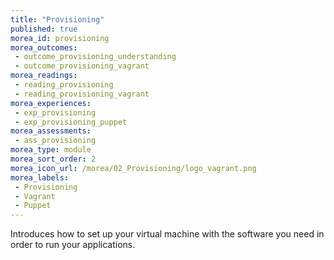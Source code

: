 ```yaml
---
title: "Provisioning"
published: true
morea_id: provisioning
morea_outcomes:
 - outcome_provisioning_understanding
 - outcome_provisioning_vagrant
morea_readings:
 - reading_provisioning
 - reading_provisioning_vagrant
morea_experiences:
 - exp_provisioning
 - exp_provisioning_puppet
morea_assessments:
 - ass_provisioning
morea_type: module
morea_sort_order: 2
morea_icon_url: /morea/02_Provisioning/logo_vagrant.png
morea_labels:
 - Provisioning
 - Vagrant
 - Puppet
---
```

Introduces how to set up your virtual machine with the software you need in order to run your applications.
